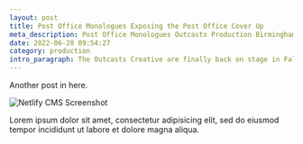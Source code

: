 ```yaml
---
layout: post
title: Post Office Monologues Exposing the Post Office Cover Up
meta_description: Post Office Monologues Outcasts Production Birmingham and London
date: 2022-06-28 09:54:27
category: production
intro_paragraph: The Outcasts Creative are finally back on stage in False Accounts - Exposing the Post Office Cover Up. We're doing a short run of the production at the Old Joint Stock Theatre in Birmingham and we need to SELL IT OUT before it even opens. So book your tickets now.
---
```

Another post in here. 

![Netlify CMS Screenshot](/assets/img/uploads/screenshot-editor.jpg)

Lorem ipsum dolor sit amet, consectetur adipisicing elit, sed do eiusmod tempor incididunt ut labore et dolore magna aliqua. 